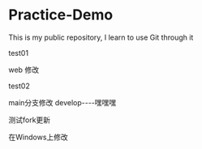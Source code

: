 # Practice-Demo
This is my public repository, I learn to use Git through it



test01

web 修改

test02

main分支修改
develop----嘿嘿嘿

测试fork更新

在Windows上修改
